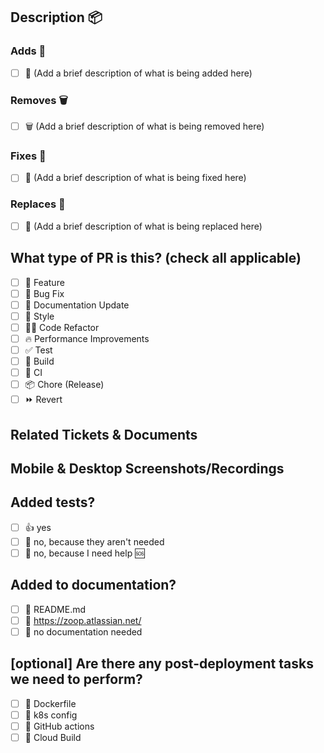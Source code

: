 ## Description 📦

<!-- 
Please do not leave this blank 📝
This PR [adds 🚀/removes 🗑️/fixes 🔧/replaces 🔄] the [feature 💡/bug 🐞/etc] 📦.
-->

### Adds 🚀

- [ ] 🚀 (Add a brief description of what is being added here)

### Removes 🗑️

- [ ] 🗑️ (Add a brief description of what is being removed here)

### Fixes 🔧

- [ ] 🔧 (Add a brief description of what is being fixed here)

### Replaces 🔄

- [ ] 🔄 (Add a brief description of what is being replaced here)


## What type of PR is this? (check all applicable)

- [ ] 🍕 Feature
- [ ] 🐛 Bug Fix
- [ ] 📝 Documentation Update
- [ ] 🎨 Style
- [ ] 🧑‍💻 Code Refactor
- [ ] 🔥 Performance Improvements
- [ ] ✅ Test
- [ ] 🤖 Build
- [ ] 🔁 CI
- [ ] 📦 Chore (Release)
- [ ] ⏩ Revert

## Related Tickets & Documents
<!-- 
Please use this format to link issue numbers: Fixes #️⃣ 123
🔗 https://docs.github.com/en/free-pro-team@latest/github/managing-your-work-on-github/linking-a-pull-request-to-an-issue#linking-a-pull-request-to-an-issue-using-a-keyword 
-->

## Mobile & Desktop Screenshots/Recordings

<!-- Visual changes require screenshots 📸 -->


## Added tests?

- [ ] 👍 yes
- [ ] 🙅 no, because they aren't needed
- [ ] 🙋 no, because I need help 🆘

## Added to documentation?

- [ ] 📜 README.md
- [ ] 📓 https://zoop.atlassian.net/
- [ ] 🙅 no documentation needed

## [optional] Are there any post-deployment tasks we need to perform?

- [ ] 🐳 Dockerfile
- [ ] 🚀 k8s config
- [ ] 🙅 GitHub actions
- [ ] 🙅 Cloud Build
